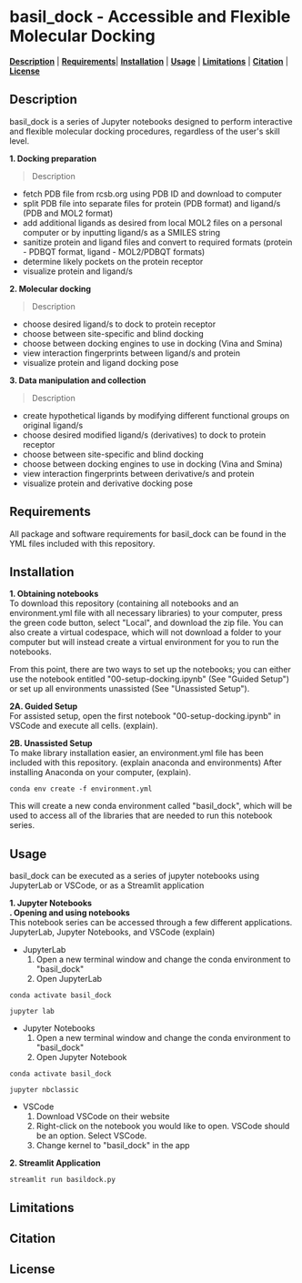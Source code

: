 # **basil_dock - Accessible and Flexible Molecular Docking**
[**Description**](#description) | [**Requirements**](#requirements)| [**Installation**](#installation) | [**Usage**](#usage) | [**Limitations**](#limitations) | [**Citation**](#citation) | [**License**](#license)

## Description
basil_dock is a series of Jupyter notebooks designed to perform interactive and flexible molecular docking procedures, regardless of the user's skill level. <br>

**1. Docking preparation**
> Description
  - fetch PDB file from rcsb.org using PDB ID and download to computer
  - split PDB file into separate files for protein (PDB format) and ligand/s (PDB and MOL2 format)
  - add additional ligands as desired from local MOL2 files on a personal computer or by inputting ligand/s as a SMILES string
  - sanitize protein and ligand files and convert to required formats (protein - PDBQT format, ligand - MOL2/PDBQT formats)
  - determine likely pockets on the protein receptor
  - visualize protein and ligand/s <br>
  
**2. Molecular docking**
> Description
  - choose desired ligand/s to dock to protein receptor
  - choose between site-specific and blind docking
  - choose between docking engines to use in docking (Vina and Smina)
  - view interaction fingerprints between ligand/s and protein
  - visualize protein and ligand docking pose  <br>
  
**3. Data manipulation and collection**
> Description
  - create hypothetical ligands by modifying different functional groups on original ligand/s
  - choose desired modified ligand/s (derivatives) to dock to protein receptor
  - choose between site-specific and blind docking
  - choose between docking engines to use in docking (Vina and Smina)
  - view interaction fingerprints between derivative/s and protein
  - visualize protein and derivative docking pose <br>

## Requirements
All package and software requirements for basil_dock can be found in the YML files included with this repository. 

## Installation

**1. Obtaining notebooks** <br>
To download this repository (containing all notebooks and an environment.yml file with all necessary libraries) to your computer, press the green code button, select "Local", and download the zip file.
You can also create a virtual codespace, which will not download a folder to your computer but will instead create a virtual environment for you to run the notebooks.

From this point, there are two ways to set up the notebooks; you can either use the notebook entitled "00-setup-docking.ipynb" (See "Guided Setup") or set up all environments unassisted (See "Unassisted Setup").

**2A. Guided Setup** <br>
For assisted setup, open the first notebook "00-setup-docking.ipynb" in VSCode and execute all cells. (explain).

**2B. Unassisted Setup** <br>
To make library installation easier, an environment.yml file has been included with this repository. (explain anaconda and environments)
After installing Anaconda on your computer, (explain).
```
conda env create -f environment.yml
```
This will create a new conda environment called "basil_dock", which will be used to access all of the libraries that are needed to run this notebook series.

## Usage
basil_dock can be executed as a series of jupyter notebooks using JupyterLab or VSCode, or as a Streamlit application

**1. Jupyter Notebooks** <br>
**. Opening and using notebooks** <br>
This notebook series can be accessed through a few different applications. JupyterLab, Jupyter Notebooks, and VSCode (explain)
  - JupyterLab
    1. Open a new terminal window and change the conda environment to "basil_dock" <br>
    2. Open JupyterLab <br>
```
conda activate basil_dock
```
```
jupyter lab
```
  - Jupyter Notebooks
    1. Open a new terminal window and change the conda environment to "basil_dock" <br>
    2. Open Jupyter Notebook <br>
```
conda activate basil_dock
``` 
```
jupyter nbclassic
```
  - VSCode
    1. Download VSCode on their website
    2. Right-click on the notebook you would like to open. VSCode should be an option. Select VSCode.
    3. Change kernel to "basil_dock" in the app

**2. Streamlit Application** <br>
```
streamlit run basildock.py
```

## Limitations

## Citation

## License
